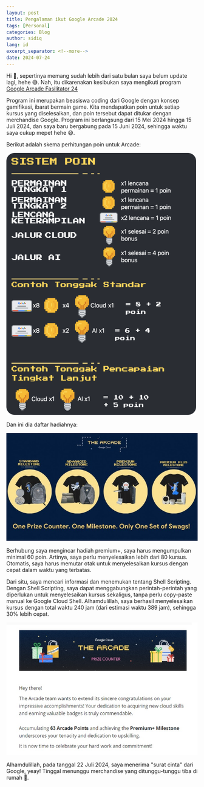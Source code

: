 ```yaml
---
layout: post
title: Pengalaman ikut Google Arcade 2024
tags: [Personal]
categories: Blog
author: sidiq
lang: id
excerpt_separator: <!--more-->
date: 2024-07-24
---
```


Hi 👋, sepertinya memang sudah lebih dari satu bulan saya belum update lagi, hehe 😅. Nah, itu dikarenakan kesibukan saya mengikuti program [Google Arcade Fasilitator 24 ](https://rsvp.withgoogle.com/events/arcade-fasilitator-id)
<!--more-->

Program ini merupakan beasiswa coding dari Google dengan konsep gamifikasi, ibarat bermain game. Kita mendapatkan poin untuk setiap kursus yang diselesaikan, dan poin tersebut dapat ditukar dengan merchandise Google. Program ini berlangsung dari 15 Mei 2024 hingga 15 Juli 2024, dan saya baru bergabung pada 15 Juni 2024, sehingga waktu saya cukup mepet hehe 😅.

Berikut adalah skema perhitungan poin untuk Arcade:

<img src="\assets\img\points_system_bahasa_v2.png" alt="arcade_point" width="500">

Dan ini dia daftar hadiahnya:

<img src="\assets\img\arcade_milestone.jpg" alt="arcade_prize">

Berhubung saya mengincar hadiah premium+, saya harus mengumpulkan minimal 60 poin. Artinya, saya perlu menyelesaikan lebih dari 80 kursus. Otomatis, saya harus memutar otak untuk menyelesaikan kursus dengan cepat dalam waktu yang terbatas.

Dari situ, saya mencari informasi dan menemukan tentang Shell Scripting. Dengan Shell Scripting, saya dapat menggabungkan perintah-perintah yang diperlukan untuk menyelesaikan kursus sekaligus, tanpa perlu copy-paste manual ke Google Cloud Shell. Alhamdulillah, saya berhasil menyelesaikan kursus dengan total waktu 240 jam (dari estimasi waktu 389 jam), sehingga 30% lebih cepat.


<img src="\assets\img\email.jpg" alt="arcade_prize">

Alhamdulillah, pada tanggal 22 Juli 2024, saya menerima "surat cinta" dari Google, yeay! Tinggal menunggu merchandise yang ditunggu-tunggu tiba di rumah 🥰.

